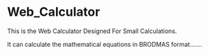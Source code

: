 # Web_Calculator
This is the Web Calculator Designed For Small Calculations.

It can calculate the mathematical equations in BRODMAS format.......
